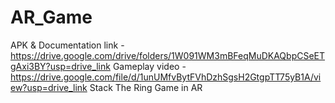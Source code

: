 # AR_Game
APK & Documentation link - https://drive.google.com/drive/folders/1W091WM3mBFeqMuDKAQbpCSeETgAxi3BY?usp=drive_link
Gameplay video - https://drive.google.com/file/d/1unUMfvBytFVhDzhSgsH2GtgpTT75yB1A/view?usp=drive_link
 Stack The Ring Game in AR
